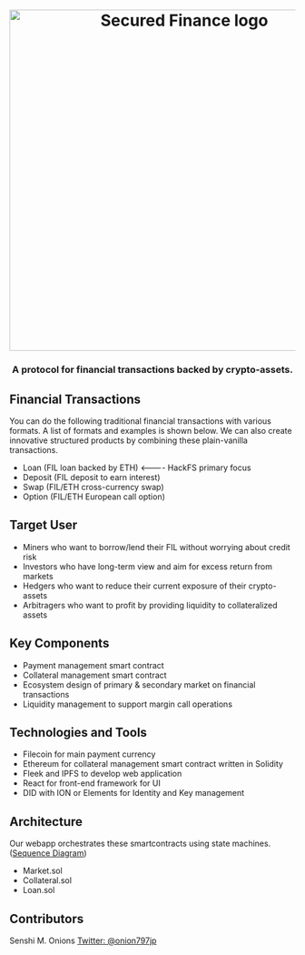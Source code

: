 <h1 align="center">
  <img width="600" src="img/logo.jpg" alt="Secured Finance logo" />
</h1>

<h3 align="center">A protocol for financial transactions backed by crypto-assets.</h3>

## Financial Transactions

You can do the following traditional financial transactions with various formats.
A list of formats and examples is shown below. We can also create innovative structured products by combining these plain-vanilla transactions.

- Loan (FIL loan backed by ETH) <---- HackFS primary focus
- Deposit (FIL deposit to earn interest)
- Swap (FIL/ETH cross-currency swap)
- Option (FIL/ETH European call option)

## Target User

- Miners who want to borrow/lend their FIL without worrying about credit risk
- Investors who have long-term view and aim for excess return from markets
- Hedgers who want to reduce their current exposure of their crypto-assets
- Arbitragers who want to profit by providing liquidity to collateralized assets

## Key Components

- Payment management smart contract
- Collateral management smart contract
- Ecosystem design of primary & secondary market on financial transactions
- Liquidity management to support margin call operations

## Technologies and Tools

- Filecoin for main payment currency
- Ethereum for collateral management smart contract written in Solidity
- Fleek and IPFS to develop web application
- React for front-end framework for UI
- DID with ION or Elements for Identity and Key management

## Architecture

Our webapp orchestrates these smartcontracts using state machines. ([Sequence Diagram](https://github.com/Secured-Finance/secured-finance-docs/tree/master/basics))

- Market.sol
- Collateral.sol
- Loan.sol


## Contributors

Senshi M. Onions [Twitter: @onion797jp](https://twitter.com/onion797jp)
